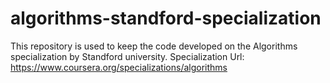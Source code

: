# algorithms-standford-specialization
This repository is used to keep the code developed on the Algorithms specialization by Standford university.  Specialization Url: https://www.coursera.org/specializations/algorithms
